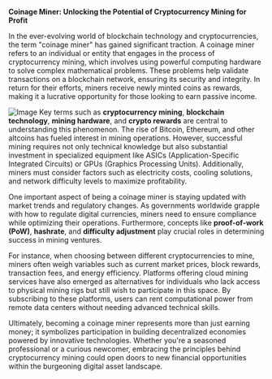 **Coinage Miner: Unlocking the Potential of Cryptocurrency Mining for Profit**

In the ever-evolving world of blockchain technology and cryptocurrencies, the term "coinage miner" has gained significant traction. A coinage miner refers to an individual or entity that engages in the process of cryptocurrency mining, which involves using powerful computing hardware to solve complex mathematical problems. These problems help validate transactions on a blockchain network, ensuring its security and integrity. In return for their efforts, miners receive newly minted coins as rewards, making it a lucrative opportunity for those looking to earn passive income.


![Image](https://github.com/user-attachments/assets/31692037-0104-4703-abd1-696b6a7dd41b)
Key terms such as **cryptocurrency mining**, **blockchain technology**, **mining hardware**, and **crypto rewards** are central to understanding this phenomenon. The rise of Bitcoin, Ethereum, and other altcoins has fueled interest in mining operations. However, successful mining requires not only technical knowledge but also substantial investment in specialized equipment like ASICs (Application-Specific Integrated Circuits) or GPUs (Graphics Processing Units). Additionally, miners must consider factors such as electricity costs, cooling solutions, and network difficulty levels to maximize profitability.

One important aspect of being a coinage miner is staying updated with market trends and regulatory changes. As governments worldwide grapple with how to regulate digital currencies, miners need to ensure compliance while optimizing their operations. Furthermore, concepts like **proof-of-work (PoW)**, **hashrate**, and **difficulty adjustment** play crucial roles in determining success in mining ventures.

For instance, when choosing between different cryptocurrencies to mine, miners often weigh variables such as current market prices, block rewards, transaction fees, and energy efficiency. Platforms offering cloud mining services have also emerged as alternatives for individuals who lack access to physical mining rigs but still wish to participate in this space. By subscribing to these platforms, users can rent computational power from remote data centers without needing advanced technical skills.

Ultimately, becoming a coinage miner represents more than just earning money; it symbolizes participation in building decentralized economies powered by innovative technologies. Whether you're a seasoned professional or a curious newcomer, embracing the principles behind cryptocurrency mining could open doors to new financial opportunities within the burgeoning digital asset landscape.